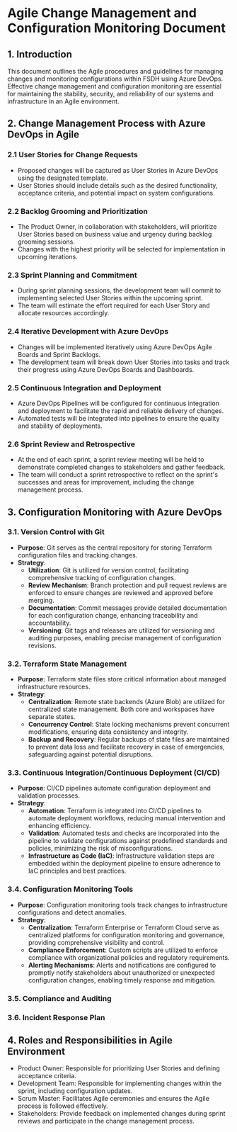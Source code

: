 # Agile Change Management and Configuration Monitoring Document

## 1. Introduction

This document outlines the Agile procedures and guidelines for managing changes and monitoring configurations within FSDH using Azure DevOps. Effective change management and configuration monitoring are essential for maintaining the stability, security, and reliability of our systems and infrastructure in an Agile environment.

## 2. Change Management Process with Azure DevOps in Agile

### 2.1 User Stories for Change Requests

- Proposed changes will be captured as User Stories in Azure DevOps using the designated template.
- User Stories should include details such as the desired functionality, acceptance criteria, and potential impact on system configurations.

### 2.2 Backlog Grooming and Prioritization

- The Product Owner, in collaboration with stakeholders, will prioritize User Stories based on business value and urgency during backlog grooming sessions.
- Changes with the highest priority will be selected for implementation in upcoming iterations.

### 2.3 Sprint Planning and Commitment

- During sprint planning sessions, the development team will commit to implementing selected User Stories within the upcoming sprint.
- The team will estimate the effort required for each User Story and allocate resources accordingly.

### 2.4 Iterative Development with Azure DevOps

- Changes will be implemented iteratively using Azure DevOps Agile Boards and Sprint Backlogs.
- The development team will break down User Stories into tasks and track their progress using Azure DevOps Boards and Dashboards.

### 2.5 Continuous Integration and Deployment

- Azure DevOps Pipelines will be configured for continuous integration and deployment to facilitate the rapid and reliable delivery of changes.
- Automated tests will be integrated into pipelines to ensure the quality and stability of deployments.

### 2.6 Sprint Review and Retrospective

- At the end of each sprint, a sprint review meeting will be held to demonstrate completed changes to stakeholders and gather feedback.
- The team will conduct a sprint retrospective to reflect on the sprint's successes and areas for improvement, including the change management process.

## 3. Configuration Monitoring with Azure DevOps

### 3.1. Version Control with Git

- **Purpose**: Git serves as the central repository for storing Terraform configuration files and tracking changes.
- **Strategy**: 
  - **Utilization**: Git is utilized for version control, facilitating comprehensive tracking of configuration changes.
  - **Review Mechanism**: Branch protection and pull request reviews are enforced to ensure changes are reviewed and approved before merging.
  - **Documentation**: Commit messages provide detailed documentation for each configuration change, enhancing traceability and accountability.
  - **Versioning**: Git tags and releases are utilized for versioning and auditing purposes, enabling precise management of configuration revisions.

### 3.2. Terraform State Management

- **Purpose**: Terraform state files store critical information about managed infrastructure resources.
- **Strategy**:
  - **Centralization**: Remote state backends (Azure Blob) are utilized for centralized state management. Both core and workspaces have separate states.
  - **Concurrency Control**: State locking mechanisms prevent concurrent modifications, ensuring data consistency and integrity.
  - **Backup and Recovery**: Regular backups of state files are maintained to prevent data loss and facilitate recovery in case of emergencies, safeguarding against potential disruptions.

### 3.3. Continuous Integration/Continuous Deployment (CI/CD)

- **Purpose**: CI/CD pipelines automate configuration deployment and validation processes.
- **Strategy**:
  - **Automation**: Terraform is integrated into CI/CD pipelines to automate deployment workflows, reducing manual intervention and enhancing efficiency.
  - **Validation**: Automated tests and checks are incorporated into the pipeline to validate configurations against predefined standards and policies, minimizing the risk of misconfigurations.
  - **Infrastructure as Code (IaC)**: Infrastructure validation steps are embedded within the deployment pipeline to ensure adherence to IaC principles and best practices.

### 3.4. Configuration Monitoring Tools

- **Purpose**: Configuration monitoring tools track changes to infrastructure configurations and detect anomalies.
- **Strategy**:
  - **Centralization**: Terraform Enterprise or Terraform Cloud serve as centralized platforms for configuration monitoring and governance, providing comprehensive visibility and control.
  - **Compliance Enforcement**: Custom scripts are utilized to enforce compliance with organizational policies and regulatory requirements.
  - **Alerting Mechanisms**: Alerts and notifications are configured to promptly notify stakeholders about unauthorized or unexpected configuration changes, enabling timely response and mitigation.

### 3.5. Compliance and Auditing

<TBD>

### 3.6. Incident Response Plan

<TBD>

## 4. Roles and Responsibilities in Agile Environment

- Product Owner: Responsible for prioritizing User Stories and defining acceptance criteria.
- Development Team: Responsible for implementing changes within the sprint, including configuration updates.
- Scrum Master: Facilitates Agile ceremonies and ensures the Agile process is followed effectively.
- Stakeholders: Provide feedback on implemented changes during sprint reviews and participate in the change management process.


